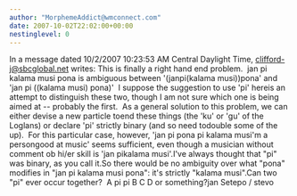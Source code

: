 ```yaml
---
author: "MorphemeAddict@wmconnect.com"
date: 2007-10-02T22:02:00+00:00
nestinglevel: 0
---
```

In a message dated 10/2/2007 10:23:53 AM Central Daylight Time, [clifford-j@sbcglobal.net](mailto://clifford-j@sbcglobal.net) writes:
This is finally a right hand end problem.  jan pi kalama musi pona is ambiguous between '(janpi(kalama musi))pona' and 'jan pi ((kalama musi) pona)'  I suppose the suggestion to use 'pi' hereis an attempt to distinguish these two, though I am not sure which one is being aimed at --
probably the first.  As a general solution to this problem, we can either devise a new particle toend these things (the 'ku' or 'gu' of the Loglans) or declare 'pi' strictly binary (and so need todouble some of the up).  For this particular case, however, 'jan pi pona pi kalama musi'm a persongood at music' seems sufficient, even though a musician without comment ob hi/er skill is 'jan pikalama musi'.I've always thought that "pi" was binary, as you call it.So there would be no ambiguity over what "pona" modifies in "jan pi kalama musi pona": it's strictly "kalama musi".Can two "pi" ever occur together?  A pi pi B C D or something?jan Setepo / stevo